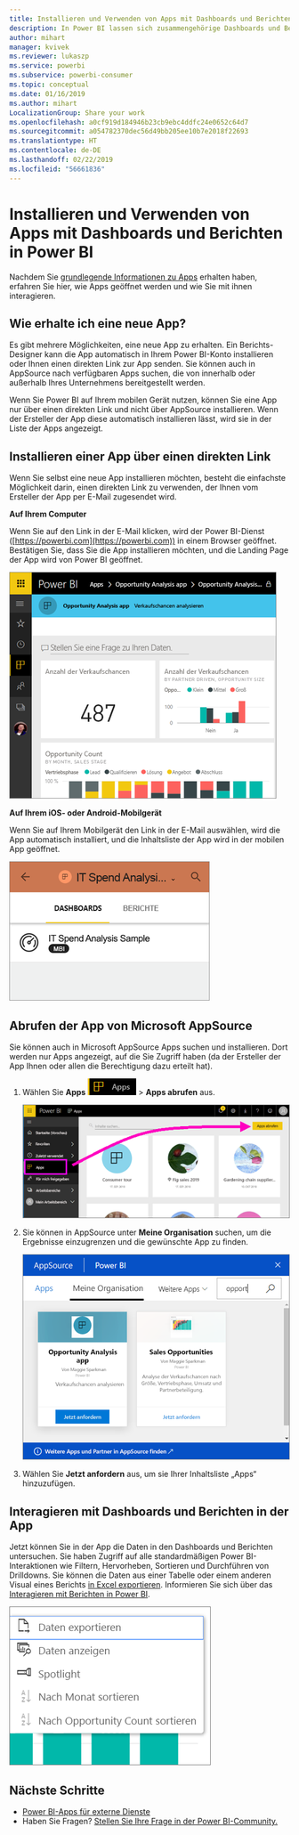 ```yaml
---
title: Installieren und Verwenden von Apps mit Dashboards und Berichten in Power BI
description: In Power BI lassen sich zusammengehörige Dashboards und Berichte zu Apps zusammenfassen.
author: mihart
manager: kvivek
ms.reviewer: lukaszp
ms.service: powerbi
ms.subservice: powerbi-consumer
ms.topic: conceptual
ms.date: 01/16/2019
ms.author: mihart
LocalizationGroup: Share your work
ms.openlocfilehash: a0cf919d184946b23cb9ebc4ddfc24e0652c64d7
ms.sourcegitcommit: a054782370dec56d49bb205ee10b7e2018f22693
ms.translationtype: HT
ms.contentlocale: de-DE
ms.lasthandoff: 02/22/2019
ms.locfileid: "56661836"
---
```

# <a name="install-and-use-apps-with-dashboards-and-reports-in-power-bi"></a>Installieren und Verwenden von Apps mit Dashboards und Berichten in Power BI
Nachdem Sie [grundlegende Informationen zu Apps](end-user-apps.md) erhalten haben, erfahren Sie hier, wie Apps geöffnet werden und wie Sie mit ihnen interagieren. 

## <a name="ways-to-get-a-new-app"></a>Wie erhalte ich eine neue App?
Es gibt mehrere Möglichkeiten, eine neue App zu erhalten. Ein Berichts-Designer kann die App automatisch in Ihrem Power BI-Konto installieren oder Ihnen einen direkten Link zur App senden. Sie können auch in AppSource nach verfügbaren Apps suchen, die von innerhalb oder außerhalb Ihres Unternehmens bereitgestellt werden. 

Wenn Sie Power BI auf Ihrem mobilen Gerät nutzen, können Sie eine App nur über einen direkten Link und nicht über AppSource installieren. Wenn der Ersteller der App diese automatisch installieren lässt, wird sie in der Liste der Apps angezeigt.

## <a name="install-an-app-from-a-direct-link"></a>Installieren einer App über einen direkten Link
Wenn Sie selbst eine neue App installieren möchten, besteht die einfachste Möglichkeit darin, einen direkten Link zu verwenden, der Ihnen vom Ersteller der App per E-Mail zugesendet wird.  

**Auf Ihrem Computer** 

Wenn Sie auf den Link in der E-Mail klicken, wird der Power BI-Dienst ([https://powerbi.com](https://powerbi.com)) in einem Browser geöffnet. Bestätigen Sie, dass Sie die App installieren möchten, und die Landing Page der App wird von Power BI geöffnet.

![App-Startseite im Power BI-Dienst](./media/end-user-app-view/power-bi-app-landing-page-opportunity-480.png)

**Auf Ihrem iOS- oder Android-Mobilgerät** 

Wenn Sie auf Ihrem Mobilgerät den Link in der E-Mail auswählen, wird die App automatisch installiert, und die Inhaltsliste der App wird in der mobilen App geöffnet. 

![Inhaltsliste der App auf dem Mobilgerät](./media/end-user-app-view/power-bi-app-index-it-spend-360.png)

## <a name="get-the-app-from-microsoft-appsource"></a>Abrufen der App von Microsoft AppSource
Sie können auch in Microsoft AppSource Apps suchen und installieren. Dort werden nur Apps angezeigt, auf die Sie Zugriff haben (da der Ersteller der App Ihnen oder allen die Berechtigung dazu erteilt hat).

1. Wählen Sie **Apps** ![„Apps“ im linken Navigationsbereich](./media/end-user-apps/power-bi-apps-bar.png) > **Apps abrufen** aus. 
   
     ![Symbol „Apps abrufen“](./media/end-user-app-view/power-bi-get-apps.png)
2. Sie können in AppSource unter **Meine Organisation** suchen, um die Ergebnisse einzugrenzen und die gewünschte App zu finden.
   
     ![In AppSource unter „Meine Organisation“](./media/end-user-app-view/power-bi-appsource-my-org.png)
3. Wählen Sie **Jetzt anfordern** aus, um sie Ihrer Inhaltsliste „Apps“ hinzuzufügen. 

## <a name="interact-with-the-dashboards-and-reports-in-the-app"></a>Interagieren mit Dashboards und Berichten in der App
Jetzt können Sie in der App die Daten in den Dashboards und Berichten untersuchen. Sie haben Zugriff auf alle standardmäßigen Power BI-Interaktionen wie Filtern, Hervorheben, Sortieren und Durchführen von Drilldowns. Sie können die Daten aus einer Tabelle oder einem anderen Visual eines Berichts [in Excel exportieren](end-user-export-data.md). Informieren Sie sich über das [Interagieren mit Berichten in Power BI](end-user-reading-view.md). 

![Exportieren von Daten aus einem Power BI-Visual](./media/end-user-app-view/power-bi-service-export-data-visual.png)


## <a name="next-steps"></a>Nächste Schritte
* [Power BI-Apps für externe Dienste](end-user-connect-to-services.md)
* Haben Sie Fragen? [Stellen Sie Ihre Frage in der Power BI-Community.](http://community.powerbi.com/)

